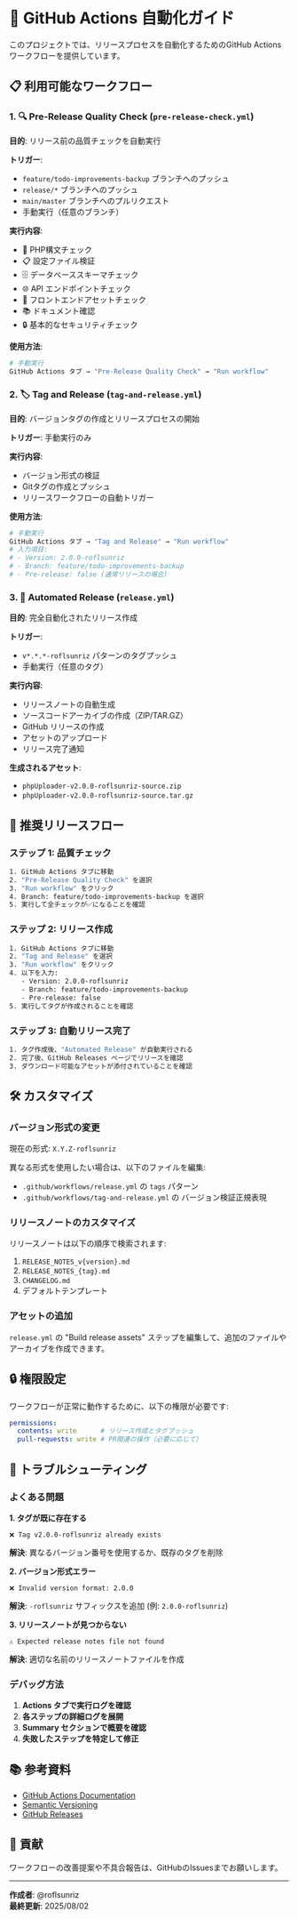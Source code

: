 # 🚀 GitHub Actions 自動化ガイド

このプロジェクトでは、リリースプロセスを自動化するためのGitHub Actionsワークフローを提供しています。

## 📋 利用可能なワークフロー

### 1. 🔍 Pre-Release Quality Check (`pre-release-check.yml`)

**目的**: リリース前の品質チェックを自動実行

**トリガー**:
- `feature/todo-improvements-backup` ブランチへのプッシュ
- `release/*` ブランチへのプッシュ  
- `main/master` ブランチへのプルリクエスト
- 手動実行（任意のブランチ）

**実行内容**:
- 🐘 PHP構文チェック
- 📋 設定ファイル検証
- 🗄️ データベーススキーマチェック
- 🌐 API エンドポイントチェック
- 🎨 フロントエンドアセットチェック
- 📚 ドキュメント確認
- 🔒 基本的なセキュリティチェック

**使用方法**:
```bash
# 手動実行
GitHub Actions タブ → "Pre-Release Quality Check" → "Run workflow"
```

### 2. 🏷️ Tag and Release (`tag-and-release.yml`)

**目的**: バージョンタグの作成とリリースプロセスの開始

**トリガー**: 手動実行のみ

**実行内容**:
- バージョン形式の検証
- Gitタグの作成とプッシュ
- リリースワークフローの自動トリガー

**使用方法**:
```bash
# 手動実行
GitHub Actions タブ → "Tag and Release" → "Run workflow"
# 入力項目:
# - Version: 2.0.0-roflsunriz
# - Branch: feature/todo-improvements-backup
# - Pre-release: false (通常リリースの場合)
```

### 3. 🚀 Automated Release (`release.yml`)

**目的**: 完全自動化されたリリース作成

**トリガー**:
- `v*.*.*-roflsunriz` パターンのタグプッシュ
- 手動実行（任意のタグ）

**実行内容**:
- リリースノートの自動生成
- ソースコードアーカイブの作成（ZIP/TAR.GZ）
- GitHub リリースの作成
- アセットのアップロード
- リリース完了通知

**生成されるアセット**:
- `phpUploader-v2.0.0-roflsunriz-source.zip`
- `phpUploader-v2.0.0-roflsunriz-source.tar.gz`

## 🔄 推奨リリースフロー

### ステップ 1: 品質チェック
```bash
1. GitHub Actions タブに移動
2. "Pre-Release Quality Check" を選択
3. "Run workflow" をクリック
4. Branch: feature/todo-improvements-backup を選択
5. 実行して全チェックが✅になることを確認
```

### ステップ 2: リリース作成
```bash
1. GitHub Actions タブに移動
2. "Tag and Release" を選択
3. "Run workflow" をクリック
4. 以下を入力:
   - Version: 2.0.0-roflsunriz
   - Branch: feature/todo-improvements-backup
   - Pre-release: false
5. 実行してタグが作成されることを確認
```

### ステップ 3: 自動リリース完了
```bash
1. タグ作成後、"Automated Release" が自動実行される
2. 完了後、GitHub Releases ページでリリースを確認
3. ダウンロード可能なアセットが添付されていることを確認
```

## 🛠️ カスタマイズ

### バージョン形式の変更
現在の形式: `X.Y.Z-roflsunriz`

異なる形式を使用したい場合は、以下のファイルを編集:
- `.github/workflows/release.yml` の `tags` パターン
- `.github/workflows/tag-and-release.yml` の バージョン検証正規表現

### リリースノートのカスタマイズ
リリースノートは以下の順序で検索されます:
1. `RELEASE_NOTES_v{version}.md`
2. `RELEASE_NOTES_{tag}.md`
3. `CHANGELOG.md`
4. デフォルトテンプレート

### アセットの追加
`release.yml` の "Build release assets" ステップを編集して、追加のファイルやアーカイブを作成できます。

## 🔒 権限設定

ワークフローが正常に動作するために、以下の権限が必要です:

```yaml
permissions:
  contents: write      # リリース作成とタグプッシュ
  pull-requests: write # PR関連の操作（必要に応じて）
```

## 🐛 トラブルシューティング

### よくある問題

**1. タグが既に存在する**
```
❌ Tag v2.0.0-roflsunriz already exists
```
**解決**: 異なるバージョン番号を使用するか、既存のタグを削除

**2. バージョン形式エラー**
```
❌ Invalid version format: 2.0.0
```
**解決**: `-roflsunriz` サフィックスを追加 (例: `2.0.0-roflsunriz`)

**3. リリースノートが見つからない**
```
⚠️ Expected release notes file not found
```
**解決**: 適切な名前のリリースノートファイルを作成

### デバッグ方法

1. **Actions タブで実行ログを確認**
2. **各ステップの詳細ログを展開**
3. **Summary セクションで概要を確認**
4. **失敗したステップを特定して修正**

## 📚 参考資料

- [GitHub Actions Documentation](https://docs.github.com/en/actions)
- [Semantic Versioning](https://semver.org/)
- [GitHub Releases](https://docs.github.com/en/repositories/releasing-projects-on-github)

## 🤝 貢献

ワークフローの改善提案や不具合報告は、GitHubのIssuesまでお願いします。

---

**作成者**: @roflsunriz  
**最終更新**: 2025/08/02